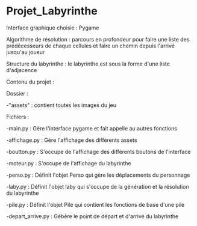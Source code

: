 # Projet_Labyrinthe


Interface graphique choisie : Pygame

Algorithme de résolution : parcours en profondeur pour faire une liste des prédécesseurs de chaque cellules et faire un chemin depuis l'arrivé jusqu'au joueur

Structure du labyrinthe : le labyrinthe est sous la forme d'une liste d'adjacence


Contenu du projet :

Dossier : 

  -"assets" : contient toutes les images du jeu

Fichiers :

  -main.py : Gère l'interface pygame et fait appelle au autres fonctions

  -affichage.py : Gère l'affichage des différents assets 

  -boutton.py : S'occupe de l'affichage des différents boutons de l'interface

  -moteur.py : S'occupe de l'affichage du labyrinthe

  -perso.py : Définit l'objet Perso qui gère les déplacements du personnage

  -laby.py : Définit l'objet laby qui s'occupe de la génération et la résolution du labyrinthe

  -pile.py : Définit l'objet Pile qui contient les fonctions de base d'une pile 

  -depart_arrive.py : Gébère le point de départ et d'arrivé du labyrinthe
